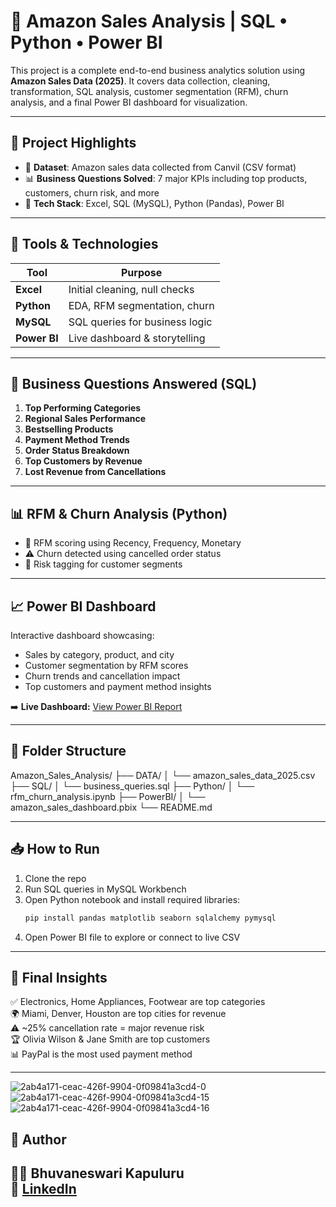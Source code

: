 # 🛒 Amazon Sales Analysis | SQL • Python • Power BI

This project is a complete end-to-end business analytics solution using **Amazon Sales Data (2025)**. It covers data collection, cleaning, transformation, SQL analysis, customer segmentation (RFM), churn analysis, and a final Power BI dashboard for visualization.

---

## 🚀 Project Highlights

- 📁 **Dataset**: Amazon sales data collected from Canvil (CSV format)
- 📊 **Business Questions Solved**: 7 major KPIs including top products, customers, churn risk, and more
- 📌 **Tech Stack**: Excel, SQL (MySQL), Python (Pandas), Power BI

---

## 🔧 Tools & Technologies

| Tool       | Purpose                          |
|------------|----------------------------------|
| **Excel**  | Initial cleaning, null checks    |
| **Python** | EDA, RFM segmentation, churn     |
| **MySQL**  | SQL queries for business logic   |
| **Power BI** | Live dashboard & storytelling  |

---

## 🔎 Business Questions Answered (SQL)

1. **Top Performing Categories**
2. **Regional Sales Performance**
3. **Bestselling Products**
4. **Payment Method Trends**
5. **Order Status Breakdown**
6. **Top Customers by Revenue**
7. **Lost Revenue from Cancellations**

---

## 📊 RFM & Churn Analysis (Python)

- 🧮 RFM scoring using Recency, Frequency, Monetary
- ⚠️ Churn detected using cancelled order status
- 🧠 Risk tagging for customer segments

---

## 📈 Power BI Dashboard

Interactive dashboard showcasing:

- Sales by category, product, and city  
- Customer segmentation by RFM scores  
- Churn trends and cancellation impact  
- Top customers and payment method insights  

➡️ **Live Dashboard:** [View Power BI Report](https://app.powerbi.com/reportEmbed?reportId=0976e465-51e7-4f72-ba06-d545f91596d5&autoAuth=true&ctid=82d0a01d-608b-4667-9790-7ea2d3429dc5)

---

## 📌 Folder Structure

Amazon_Sales_Analysis/
├── DATA/
│ └── amazon_sales_data_2025.csv
├── SQL/
│ └── business_queries.sql
├── Python/
│ └── rfm_churn_analysis.ipynb
├── PowerBI/
│ └── amazon_sales_dashboard.pbix
└── README.md


---

## 📥 How to Run

1. Clone the repo
2. Run SQL queries in MySQL Workbench
3. Open Python notebook and install required libraries:
    ```bash
    pip install pandas matplotlib seaborn sqlalchemy pymysql
    ```
4. Open Power BI file to explore or connect to live CSV

---

## 📌 Final Insights

✅ Electronics, Home Appliances, Footwear are top categories  
🌍 Miami, Denver, Houston are top cities for revenue  
⚠️ ~25% cancellation rate = major revenue risk  
🏆 Olivia Wilson & Jane Smith are top customers  
📊 PayPal is the most used payment method  

---
![2ab4a171-ceac-426f-9904-0f09841a3cd4-0](https://github.com/user-attachments/assets/ffed98aa-7c4a-405b-b130-a015419ae0ae)
![2ab4a171-ceac-426f-9904-0f09841a3cd4-15](https://github.com/user-attachments/assets/01dc3bf8-5b80-4d2a-9d77-eeb9ca47ba4c)
![2ab4a171-ceac-426f-9904-0f09841a3cd4-16](https://github.com/user-attachments/assets/b70ff2b5-9320-4bbf-a544-8cc3ba289970)

## 💼 Author

👩‍💻 **Bhuvaneswari Kapuluru**  
🔗 [LinkedIn](https://www.linkedin.com/in/bhuvaneswari-kapuluru-2892682bb/)  
---


